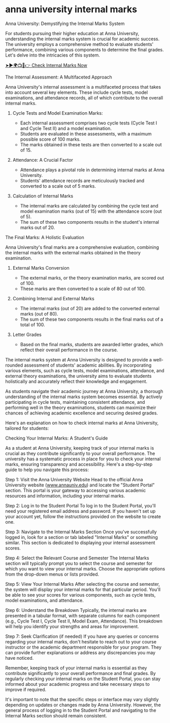 # anna university internal marks

Anna University: Demystifying the Internal Marks System

For students pursuing their higher education at Anna University, understanding the internal marks system is crucial for academic success. The university employs a comprehensive method to evaluate students' performance, combining various components to determine the final grades. Let's delve into the intricacies of this system.

<a href="https://coe1.annauniv.edu/">➤►🌍📺📱👉 Check Internal Marks Now</a>

The Internal Assessment: A Multifaceted Approach

Anna University's internal assessment is a multifaceted process that takes into account several key elements. These include cycle tests, model examinations, and attendance records, all of which contribute to the overall internal marks.

1. Cycle Tests and Model Examination Marks:
   - Each internal assessment comprises two cycle tests (Cycle Test I and Cycle Test II) and a model examination.
   - Students are evaluated in these assessments, with a maximum possible score of 100 marks.
   - The marks obtained in these tests are then converted to a scale out of 15.

2. Attendance: A Crucial Factor
   - Attendance plays a pivotal role in determining internal marks at Anna University.
   - Students' attendance records are meticulously tracked and converted to a scale out of 5 marks.

3. Calculation of Internal Marks
   - The internal marks are calculated by combining the cycle test and model examination marks (out of 15) with the attendance score (out of 5).
   - The sum of these two components results in the student's internal marks out of 20.

The Final Marks: A Holistic Evaluation

Anna University's final marks are a comprehensive evaluation, combining the internal marks with the external marks obtained in the theory examination.

1. External Marks Conversion
   - The external marks, or the theory examination marks, are scored out of 100.
   - These marks are then converted to a scale of 80 out of 100.

2. Combining Internal and External Marks
   - The internal marks (out of 20) are added to the converted external marks (out of 80).
   - The sum of these two components results in the final marks out of a total of 100.

3. Letter Grades
   - Based on the final marks, students are awarded letter grades, which reflect their overall performance in the course.

The internal marks system at Anna University is designed to provide a well-rounded assessment of students' academic abilities. By incorporating various elements, such as cycle tests, model examinations, attendance, and external theory examinations, the university aims to evaluate students holistically and accurately reflect their knowledge and engagement.

As students navigate their academic journey at Anna University, a thorough understanding of the internal marks system becomes essential. By actively participating in cycle tests, maintaining consistent attendance, and performing well in the theory examinations, students can maximize their chances of achieving academic excellence and securing desired grades.

Here's an explanation on how to check internal marks at Anna University, tailored for students:

Checking Your Internal Marks: A Student's Guide

As a student at Anna University, keeping track of your internal marks is crucial as they contribute significantly to your overall performance. The university has a systematic process in place for you to check your internal marks, ensuring transparency and accessibility. Here's a step-by-step guide to help you navigate this process:

Step 1: Visit the Anna University Website
Head to the official Anna University website (www.annauniv.edu) and locate the "Student Portal" section. This portal is your gateway to accessing various academic resources and information, including your internal marks.

Step 2: Log in to the Student Portal
To log in to the Student Portal, you'll need your registered email address and password. If you haven't set up your account yet, follow the instructions provided on the website to create one.

Step 3: Navigate to the Internal Marks Section
Once you've successfully logged in, look for a section or tab labeled "Internal Marks" or something similar. This section is dedicated to displaying your internal assessment scores.

Step 4: Select the Relevant Course and Semester
The Internal Marks section will typically prompt you to select the course and semester for which you want to view your internal marks. Choose the appropriate options from the drop-down menus or lists provided.

Step 5: View Your Internal Marks
After selecting the course and semester, the system will display your internal marks for that particular period. You'll be able to see your scores for various components, such as cycle tests, model examinations, and attendance.

Step 6: Understand the Breakdown
Typically, the internal marks are presented in a tabular format, with separate columns for each component (e.g., Cycle Test I, Cycle Test II, Model Exam, Attendance). This breakdown will help you identify your strengths and areas for improvement.

Step 7: Seek Clarification (if needed)
If you have any queries or concerns regarding your internal marks, don't hesitate to reach out to your course instructor or the academic department responsible for your program. They can provide further explanations or address any discrepancies you may have noticed.

Remember, keeping track of your internal marks is essential as they contribute significantly to your overall performance and final grades. By regularly checking your internal marks on the Student Portal, you can stay informed about your academic progress and take necessary steps to improve if required.

It's important to note that the specific steps or interface may vary slightly depending on updates or changes made by Anna University. However, the general process of logging in to the Student Portal and navigating to the Internal Marks section should remain consistent.
